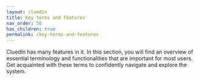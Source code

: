 ```yaml
---
layout: cluedin
title: Key terms and features
nav_order: 50
has_children: true
permalink: /key-terms-and-features
---
```


CluedIn has many features in it. In this section, you will find an overview of essential terminology and functionalities that are important for most users. Get acquainted with these terms to confidently navigate and explore the system.